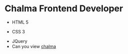 # Chalma Frontend Developer
- HTML 5
* CSS 3
+ JQuery
+ Can you view [chalma]([https://pages.github.com/](https://bekish8707.github.io/chalma/))
